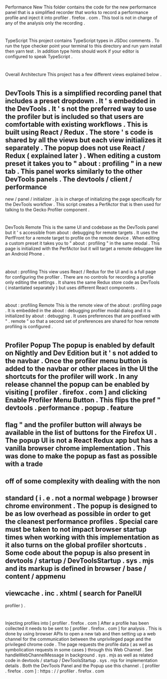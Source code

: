 #
Performance
New
This
folder
contains
the
code
for
the
new
performance
panel
that
is
a
simplified
recorder
that
works
to
record
a
performance
profile
and
inject
it
into
profiler
.
firefox
.
com
.
This
tool
is
not
in
charge
of
any
of
the
analysis
only
the
recording
.
#
#
TypeScript
This
project
contains
TypeScript
types
in
JSDoc
comments
.
To
run
the
type
checker
point
your
terminal
to
this
directory
and
run
yarn
install
then
yarn
test
.
In
addition
type
hints
should
work
if
your
editor
is
configured
to
speak
TypeScript
.
#
#
Overall
Architecture
This
project
has
a
few
different
views
explained
below
.
#
#
#
DevTools
This
is
a
simplified
recording
panel
that
includes
a
preset
dropdown
.
It
'
s
embedded
in
the
DevTools
.
It
'
s
not
the
preferred
way
to
use
the
profiler
but
is
included
so
that
users
are
comfortable
with
existing
workflows
.
This
is
built
using
React
/
Redux
.
The
store
'
s
code
is
shared
by
all
the
views
but
each
view
initializes
it
separately
.
The
popup
does
not
use
React
/
Redux
(
explained
later
)
.
When
editing
a
custom
preset
it
takes
you
to
"
about
:
profiling
"
in
a
new
tab
.
This
panel
works
similarly
to
the
other
DevTools
panels
.
The
devtools
/
client
/
performance
-
new
/
panel
/
initializer
.
js
is
in
charge
of
initializing
the
page
specifically
for
the
DevTools
workflow
.
This
script
creates
a
PerfActor
that
is
then
used
for
talking
to
the
Gecko
Profiler
component
.
#
#
#
DevTools
Remote
This
is
the
same
UI
and
codebase
as
the
DevTools
panel
but
it
'
s
accessible
from
about
:
debugging
for
remote
targets
.
It
uses
the
PerfFront
for
a
remote
target
to
profile
on
the
remote
device
.
When
editing
a
custom
preset
it
takes
you
to
"
about
:
profiling
"
in
the
same
modal
.
This
page
is
initialized
with
the
PerfActor
but
it
will
target
a
remote
debuggee
like
an
Android
Phone
.
#
#
#
about
:
profiling
This
view
uses
React
/
Redux
for
the
UI
and
is
a
full
page
for
configuring
the
profiler
.
There
are
no
controls
for
recording
a
profile
only
editing
the
settings
.
It
shares
the
same
Redux
store
code
as
DevTools
(
instantiated
separately
)
but
uses
different
React
components
.
#
#
#
about
:
profiling
Remote
This
is
the
remote
view
of
the
about
:
profiling
page
.
It
is
embedded
in
the
about
:
debugging
profiler
modal
dialog
and
it
is
initialized
by
about
:
debugging
.
It
uses
preferences
that
are
postfixed
with
"
.
remote
"
so
that
a
second
set
of
preferences
are
shared
for
how
remote
profiling
is
configured
.
#
#
#
Profiler
Popup
The
popup
is
enabled
by
default
on
Nightly
and
Dev
Edition
but
it
'
s
not
added
to
the
navbar
.
Once
the
profiler
menu
button
is
added
to
the
navbar
or
other
places
in
the
UI
the
shortcuts
for
the
profiler
will
work
.
In
any
release
channel
the
popup
can
be
enabled
by
visiting
[
profiler
.
firefox
.
com
]
and
clicking
Enable
Profiler
Menu
Button
.
This
flips
the
pref
"
devtools
.
performance
.
popup
.
feature
-
flag
"
and
the
profiler
button
will
always
be
available
in
the
list
of
buttons
for
the
Firefox
UI
.
The
popup
UI
is
not
a
React
Redux
app
but
has
a
vanilla
browser
chrome
implementation
.
This
was
done
to
make
the
popup
as
fast
as
possible
with
a
trade
-
off
of
some
complexity
with
dealing
with
the
non
-
standard
(
i
.
e
.
not
a
normal
webpage
)
browser
chrome
environment
.
The
popup
is
designed
to
be
as
low
overhead
as
possible
in
order
to
get
the
cleanest
performance
profiles
.
Special
care
must
be
taken
to
not
impact
browser
startup
times
when
working
with
this
implementation
as
it
also
turns
on
the
global
profiler
shortcuts
.
Some
code
about
the
popup
is
also
present
in
devtools
/
startup
/
DevToolsStartup
.
sys
.
mjs
and
its
markup
is
defined
in
browser
/
base
/
content
/
appmenu
-
viewcache
.
inc
.
xhtml
(
search
for
PanelUI
-
profiler
)
.
#
#
Injecting
profiles
into
[
profiler
.
firefox
.
com
]
After
a
profile
has
been
collected
it
needs
to
be
sent
to
[
profiler
.
firefox
.
com
]
for
analysis
.
This
is
done
by
using
browser
APIs
to
open
a
new
tab
and
then
setting
up
a
web
channel
for
the
communication
between
the
unprivileged
page
and
the
privileged
chrome
code
.
The
page
requests
the
profile
data
(
as
well
as
symbolication
requests
in
some
cases
)
through
this
Web
Channel
.
See
handleWebChannelMessage
in
background
.
sys
.
mjs
as
well
as
related
code
in
devtools
/
startup
/
DevToolsStartup
.
sys
.
mjs
for
implementation
details
.
Both
the
DevTools
Panel
and
the
Popup
use
this
channel
.
[
profiler
.
firefox
.
com
]
:
https
:
/
/
profiler
.
firefox
.
com

